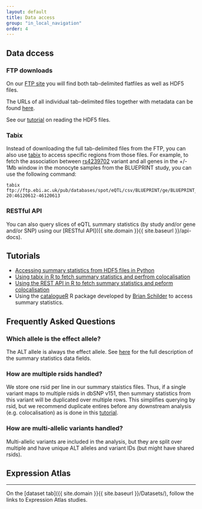 ```yaml
---
layout: default
title: Data access
group: "in_local_navigation"
order: 4
---
```


## Data dccess

### FTP downloads

On our [FTP site](ftp://ftp.ebi.ac.uk/pub/databases/spot/eQTL) you will find both tab-delimited flatfiles as well as HDF5 files. 

The URLs of all individual tab-delimited files together with metadata can be found [here](https://github.com/kauralasoo/eQTL-Catalogue-resources/blob/master/tabix/).

See our [tutorial](https://github.com/EBISPOT/SumStats/blob/eqtls/querying_hdf5_basics.ipynb) on reading the HDF5 files.

### Tabix

Instead of downloading the full tab-delimited files from the FTP, you can also use [tabix](http://www.htslib.org/doc/tabix.1.html) to access specific regions from those files. For example, to fetch the association between [rs4239702](http://www.ensembl.org/Homo_sapiens/Variation/Explore?r=20:46120112-46121112;v=rs4239702;vdb=variation;vf=528871173) variant and all genes in the +/- 1Mb window in the monocyte samples from the BLUEPRINT study, you can use the following command:

```console
tabix ftp://ftp.ebi.ac.uk/pub/databases/spot/eQTL/csv/BLUEPRINT/ge/BLUEPRINT_ge_monocyte.all.tsv.gz 20:46120612-46120613
```

### RESTful API

You can also query slices of eQTL summary statistics (by study and/or gene and/or SNP) using our [RESTful API]({{ site.domain }}{{ site.baseurl }}/api-docs).

## Tutorials

* [Accessing summary statistics from HDF5 files in Python](https://github.com/EBISPOT/SumStats/blob/eqtls/querying_hdf5_basics.ipynb)
* [Using tabix in R to fetch summary statistics and perfrom colocalisation](http://htmlpreview.github.io/?https://github.com/kauralasoo/eQTL-Catalogue-resources/blob/master/scripts/tabix_use_case.html)
* [Using the REST API in R to fetch summary statistics and peform colocalisation](http://htmlpreview.github.io/?https://github.com/kauralasoo/eQTL-Catalogue-resources/blob/master/scripts/eQTL_API_usecase.html)
* Using the [catalogueR](https://github.com/RajLabMSSM/catalogueR) R package developed by [Brian Schilder](https://github.com/bschilder) to access summary statistics.

## Frequently Asked Questions
### Which allele is the effect allele? 
The ALT allele is always the effect allele. See [here](https://github.com/eQTL-Catalogue/eQTL-Catalogue-resources/blob/master/tabix/Columns.md) for the full description of the summary statistics data fields. 

### How are multiple rsids handled?
We store one rsid per line in our summary staistics files. Thus, if a single variant maps to multiple rsids in dbSNP v151, then summary statistics from this variant will be duplicated over multiple rows. This simplifies querying by rsid, but we recommend duplicate entires before any downstream analysis (e.g. colocalisation) as is done in this [tutorial](http://htmlpreview.github.io/?https://github.com/kauralasoo/eQTL-Catalogue-resources/blob/master/scripts/tabix_use_case.html). 

### How are multi-allelic variants handled?
Multi-allelic variants are included in the analysis, but they are split over multiple and have unique ALT alleles and variant IDs (but might have shared rsids).

## Expression Atlas
----------------

On the [dataset tab]({{ site.domain }}{{ site.baseurl }}/Datasets/), follow the links to Expression Atlas studies.
